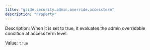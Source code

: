 ```yaml
---
title: "glide.security.admin.override.accessterm"
description: "Property"
---
```


Description: When it is set to true, it evaluates the admin overridable condition at access term level.

Value: `true`